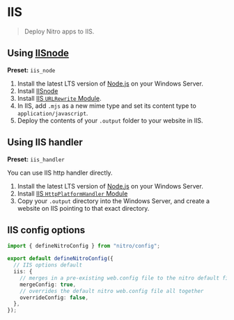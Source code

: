 # IIS

> Deploy Nitro apps to IIS.

## Using [IISnode](https://github.com/Azure/iisnode)

**Preset:** `iis_node`

1. Install the latest LTS version of [Node.js](https://nodejs.org/en/) on your Windows Server.
2. Install [IISnode](https://github.com/azure/iisnode/releases)
3. Install [IIS `URLRewrite` Module](https://www.iis.net/downloads/microsoft/url-rewrite).
4. In IIS, add `.mjs` as a new mime type and set its content type to `application/javascript`.
5. Deploy the contents of your `.output` folder to your website in IIS.

## Using IIS handler

**Preset:** `iis_handler`

You can use IIS http handler directly.

1. Install the latest LTS version of [Node.js](https://nodejs.org/en/) on your Windows Server.
2. Install [IIS `HttpPlatformHandler` Module](https://www.iis.net/downloads/microsoft/httpplatformhandler)
3. Copy your `.output` directory into the Windows Server, and create a website on IIS pointing to that exact directory.

## IIS config options

```ts [nitro.config.ts]
import { defineNitroConfig } from "nitro/config";

export default defineNitroConfig({
  // IIS options default
  iis: {
    // merges in a pre-existing web.config file to the nitro default file
    mergeConfig: true,
    // overrides the default nitro web.config file all together
    overrideConfig: false,
  },
});
```
